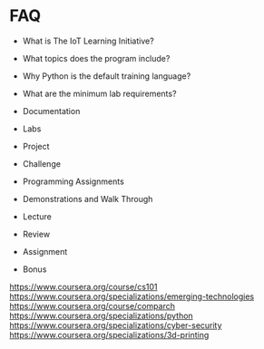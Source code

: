 FAQ
==

- What is The IoT Learning Initiative?
- What topics does the program include?
- Why Python is the default training language?
- What are the minimum lab requirements?

- Documentation
- Labs
- Project
- Challenge

- Programming Assignments
- Demonstrations and Walk Through

- Lecture
- Review
- Assignment
- Bonus

https://www.coursera.org/course/cs101
https://www.coursera.org/specializations/emerging-technologies
https://www.coursera.org/course/comparch
https://www.coursera.org/specializations/python
https://www.coursera.org/specializations/cyber-security
https://www.coursera.org/specializations/3d-printing

